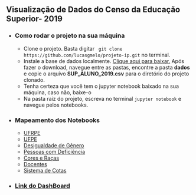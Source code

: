 ## Visualização de Dados do Censo da Educação Superior- 2019

* ### Como rodar o projeto na sua máquina
  * Clone o projeto. Basta digitar ` git clone https://github.com/lucasgmelo/projeto-ip.git` no terminal.
  * Instale a base de dados localmente. [Clique aqui para baixar.](https://download.inep.gov.br/microdados/microdados_educacao_superior_2019.zip) Após fazer o download, navegue entre as pastas, encontre a pasta **dados** e copie o arquivo **SUP_ALUNO_2019.csv** para o diretório do projeto clonado.
  * Tenha certeza que você tem o jupyter notebook baixado na sua máquina, caso não, baixe-o
  * Na pasta raiz do projeto, escreva no terminal `jupyter notebook` e navegue pelos notebooks.

* ### Mapeamento dos Notebooks
  * [UFRPE](https://github.com/lucasgmelo/projeto-ip/blob/main/ufrpe_analise.ipynb)
  * [UFPE](https://github.com/lucasgmelo/projeto-ip/blob/main/ufpe_analise.ipynb)
  * [Desigualdade de Gênero](https://github.com/lucasgmelo/projeto-ip/blob/main/analise_idmed.ipynb)
  * [Pessoas com Deficiência](https://github.com/lucasgmelo/projeto-ip/blob/main/deficiencia_analise.ipynb)
  * [Cores e Raças](https://github.com/lucasgmelo/projeto-ip/blob/main/analise_racas.ipynb)
  * [Docentes](https://github.com/lucasgmelo/projeto-ip/blob/main/analise_docentes.ipynb)
  * [Sistema de Cotas](https://github.com/lucasgmelo/projeto-ip/blob/main/analise_cotistas.ipynb)

* ### [Link do DashBoard](https://data-dashboard.vercel.app/)
